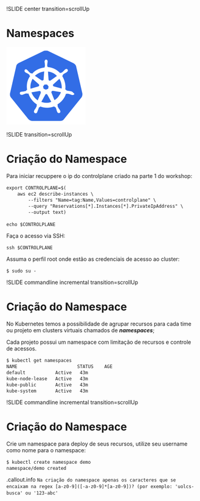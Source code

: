 !SLIDE center transition=scrollUp

# Namespaces

![kubernetes](images/kubernetes.png)

!SLIDE transition=scrollUp

# Criação do Namespace

Para iniciar recuppere o ip do controlplane criado na parte 1 do workshop:

	export CONTROLPLANE=$(
		aws ec2 describe-instances \
        	--filters "Name=tag:Name,Values=controlplane" \
        	--query "Reservations[*].Instances[*].PrivateIpAddress" \
			--output text)
		
	echo $CONTROLPLANE


 Faça o acesso via SSH:

	ssh $CONTROLPLANE

Assuma o perfil root onde estão as credenciais de acesso ao cluster: 

	$ sudo su -

!SLIDE commandline incremental transition=scrollUp


# Criação do Namespace

No Kubernetes temos a possibilidade de agrupar recursos para cada time ou projeto em clusters virtuais chamados de ***namespaces***;

Cada projeto possui um namespace com limitação de recursos e controle de acessos.

	$ kubectl get namespaces
	NAME                      STATUS    AGE
	default           Active   43m
	kube-node-lease   Active   43m
	kube-public       Active   43m
	kube-system       Active   43m


!SLIDE commandline incremental transition=scrollUp

# Criação do Namespace

Crie um namespace para deploy de seus recursos, utilize seu username como nome para o namespace:

	$ kubectl create namespace demo
	namespace/demo created

.callout.info `Na criação do namespace apenas os caracteres que se encaixam na regex [a-z0-9]([-a-z0-9]*[a-z0-9])? (por exemplo: 'uolcs-busca' ou '123-abc'`